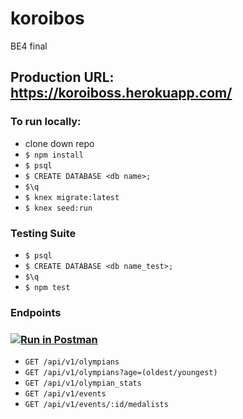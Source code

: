 # koroibos
BE4 final
## Production URL: https://koroiboss.herokuapp.com/

### To run locally:
- clone down repo
- `$ npm install`
- `$ psql`
- `$ CREATE DATABASE <db name>;`
- `$\q`
- `$ knex migrate:latest`
- `$ knex seed:run`

### Testing Suite
- `$ psql`
- `$ CREATE DATABASE <db name_test>;`
- `$\q`
- `$ npm test`

### Endpoints
### [![Run in Postman](https://run.pstmn.io/button.svg)](https://app.getpostman.com/run-collection/3928eb753f59d2d66b31)
- `GET /api/v1/olympians`
- `GET /api/v1/olympians?age=(oldest/youngest)`
- `GET /api/v1/olympian_stats`
- `GET /api/v1/events`
- `GET /api/v1/events/:id/medalists`
